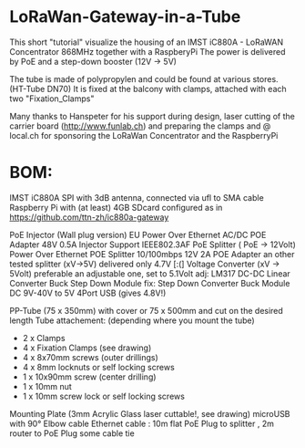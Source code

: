 # LoRaWan-Gateway-in-a-Tube
This short "tutorial" visualize the housing of an IMST iC880A - LoRaWAN Concentrator 868MHz together with a RaspberyPi
The power is delivered by PoE and a step-down booster (12V -> 5V)

The tube is made of polypropylen and could be found at various stores. (HT-Tube DN70)
It is fixed at the balcony with clamps, attached with each two "Fixation_Clamps"

Many thanks to Hanspeter for his support during design, laser cutting of the carrier board (http://www.funlab.ch) and preparing the clamps
and @ local.ch for sponsoring the LoRaWan Concentrator and the RaspberryPi




# BOM:
IMST iC880A SPI with 3dB antenna, connected via ufl to SMA cable
Raspberry Pi with (at least) 4GB SDcard configured as in https://github.com/ttn-zh/ic880a-gateway

PoE Injector (Wall plug version) EU Power Over Ethernet AC/DC POE Adapter 48V 0.5A Injector Support IEEE802.3AF
PoE Splitter ( PoE -> 12Volt)  Power Over Ethernet POE Splitter 10/100mbps 12V 2A POE Adapter
                               an other tested splitter (xV->5V) delivered only 4.7V   [:(]
                               Voltage Converter (xV -> 5Volt) preferable an adjustable one, set to 5.1Volt 
                               adj: LM317 DC-DC Linear Converter Buck Step Down Module
                               fix: Step Down Converter Buck Module DC 9V-40V to 5V 4Port USB (gives 4.8V!)


PP-Tube (75 x 350mm) with cover  or 75 x 500mm and cut on the desired length
Tube attachement:  (depending where you mount the tube)
- 2 x Clamps
- 4 x Fixation Clamps (see drawing)
- 4 x 8x70mm screws   (outer drillings)
- 4 x 8mm locknuts or self locking screws
- 1 x 10x90mm screw   (center drilling)
- 1 x 10mm nut
- 1 x 10mm screw lock or self locking screws


Mounting Plate (3mm Acrylic Glass laser cuttable!, see drawing)
microUSB with 90° Elbow cable
Ethernet cable : 10m flat PoE Plug to splitter , 2m router to PoE Plug
some cable tie

                              